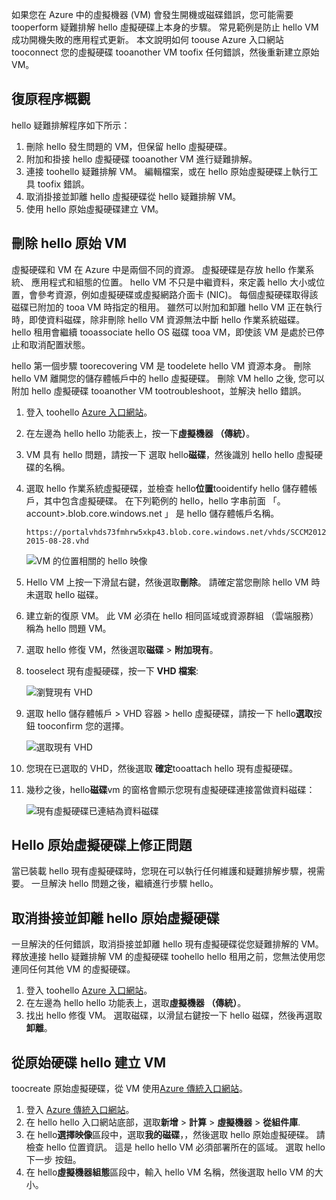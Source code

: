如果您在 Azure 中的虛擬機器 (VM) 會發生開機或磁碟錯誤，您可能需要 tooperform 疑難排解 hello 虛擬硬碟上本身的步驟。 常見範例是防止 hello VM 成功開機失敗的應用程式更新。 本文說明如何 toouse Azure 入口網站 tooconnect 您的虛擬硬碟 tooanother VM toofix 任何錯誤，然後重新建立原始 VM。

## <a name="recovery-process-overview"></a>復原程序概觀
hello 疑難排解程序如下所示：

1. 刪除 hello 發生問題的 VM，但保留 hello 虛擬硬碟。
2. 附加和掛接 hello 虛擬硬碟 tooanother VM 進行疑難排解。
3. 連接 toohello 疑難排解 VM。 編輯檔案，或在 hello 原始虛擬硬碟上執行工具 toofix 錯誤。
4. 取消掛接並卸離 hello 虛擬硬碟從 hello 疑難排解 VM。
5. 使用 hello 原始虛擬硬碟建立 VM。

## <a name="delete-hello-original-vm"></a>刪除 hello 原始 VM
虛擬硬碟和 VM 在 Azure 中是兩個不同的資源。 虛擬硬碟是存放 hello 作業系統、 應用程式和組態的位置。 hello VM 不只是中繼資料，來定義 hello 大小或位置，會參考資源，例如虛擬硬碟或虛擬網路介面卡 (NIC)。 每個虛擬硬碟取得該磁碟已附加的 tooa VM 時指定的租用。 雖然可以附加和卸離 hello VM 正在執行時，即使資料磁碟，除非刪除 hello VM 資源無法中斷 hello 作業系統磁碟。 hello 租用會繼續 tooassociate hello OS 磁碟 tooa VM，即使該 VM 是處於已停止和取消配置狀態。

hello 第一個步驟 toorecovering VM 是 toodelete hello VM 資源本身。 刪除 hello VM 離開您的儲存體帳戶中的 hello 虛擬硬碟。 刪除 VM hello 之後, 您可以附加 hello 虛擬硬碟 tooanother VM tootroubleshoot，並解決 hello 錯誤。 

1. 登入 toohello [Azure 入口網站](https://portal.azure.com)。 
2. 在左邊為 hello hello 功能表上，按一下**虛擬機器 （傳統）**。
3. VM 具有 hello 問題，請按一下 選取 hello**磁碟**，然後識別 hello hello 虛擬硬碟的名稱。 
4. 選取 hello 作業系統虛擬硬碟，並檢查 hello**位置**tooidentify hello 儲存體帳戶，其中包含虛擬硬碟。 在下列範例的 hello，hello 字串前面 「。 account>.blob.core.windows.net 」 是 hello 儲存體帳戶名稱。

    ```
    https://portalvhds73fmhrw5xkp43.blob.core.windows.net/vhds/SCCM2012-2015-08-28.vhd
    ```

    ![VM 的位置相關的 hello 映像](./media/virtual-machines-classic-recovery-disks-portal/vm-location.png)

5. Hello VM 上按一下滑鼠右鍵，然後選取**刪除**。 請確定當您刪除 hello VM 時未選取 hello 磁碟。
6. 建立新的復原 VM。 此 VM 必須在 hello 相同區域或資源群組 （雲端服務） 稱為 hello 問題 VM。
7. 選取 hello 修復 VM，然後選取**磁碟** > **附加現有**。
8. tooselect 現有虛擬硬碟，按一下  **VHD 檔案**:

    ![瀏覽現有 VHD](./media/virtual-machines-classic-recovery-disks-portal/select-vhd-location.png)

9. 選取 hello 儲存體帳戶 > VHD 容器 > hello 虛擬硬碟，請按一下 hello**選取**按鈕 tooconfirm 您的選擇。

    ![選取現有 VHD](./media/virtual-machines-classic-recovery-disks-portal/select-vhd.png)

10. 您現在已選取的 VHD，然後選取 **確定**tooattach hello 現有虛擬硬碟。
11. 幾秒之後，hello**磁碟**vm 的窗格會顯示您現有虛擬硬碟連接當做資料磁碟：

    ![現有虛擬硬碟已連結為資料磁碟](./media/virtual-machines-classic-recovery-disks-portal/attached-disk.png)

## <a name="fix-issues-on-hello-original-virtual-hard-disk"></a>Hello 原始虛擬硬碟上修正問題
當已裝載 hello 現有虛擬硬碟時，您現在可以執行任何維護和疑難排解步驟，視需要。 一旦解決 hello 問題之後，繼續進行步驟 hello。

## <a name="unmount-and-detach-hello-original-virtual-hard-disk"></a>取消掛接並卸離 hello 原始虛擬硬碟
一旦解決的任何錯誤，取消掛接並卸離 hello 現有虛擬硬碟從您疑難排解的 VM。 釋放連接 hello 疑難排解 VM 的虛擬硬碟 toohello hello 租用之前，您無法使用您連同任何其他 VM 的虛擬硬碟。  

1. 登入 toohello [Azure 入口網站](https://portal.azure.com)。 
2. 在左邊為 hello hello 功能表上，選取**虛擬機器 （傳統）**。
3. 找出 hello 修復 VM。 選取磁碟，以滑鼠右鍵按一下 hello 磁碟，然後再選取**卸離**。

## <a name="create-a-vm-from-hello-original-hard-disk"></a>從原始硬碟 hello 建立 VM

toocreate 原始虛擬硬碟，從 VM 使用[Azure 傳統入口網站](https://manage.windowsazure.com)。

1. 登入 [Azure 傳統入口網站](https://manage.windowsazure.com)。
2. 在 hello hello 入口網站底部，選取**新增** > **計算** > **虛擬機器** > **從組件庫**.
3. 在 hello**選擇映像**區段中，選取**我的磁碟**，，然後選取 hello 原始虛擬硬碟。 請檢查 hello 位置資訊。 這是 hello hello VM 必須部署所在的區域。 選取 hello 下一步 按鈕。
4. 在 hello**虛擬機器組態**區段中，輸入 hello VM 名稱，然後選取 hello VM 的大小。
